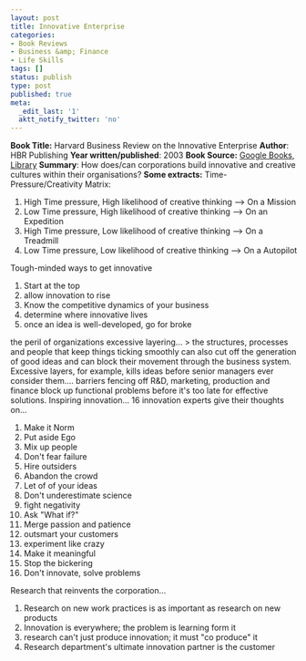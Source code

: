 ```yaml
---
layout: post
title: Innovative Enterprise
categories:
- Book Reviews
- Business &amp; Finance
- Life Skills
tags: []
status: publish
type: post
published: true
meta:
  _edit_last: '1'
  aktt_notify_twitter: 'no'
---
```

**Book Title:** Harvard Business Review on the Innovative Enterprise **Author**: HBR Publishing **Year written/published**: 2003 **Book Source:** [Google Books](http://books.google.com/books?id=r4taXHHvbpMC&printsec=frontcover&dq=Harvard+Business+Review+on+the+Innovative+Enterprise&cd=1#v=onepage&q=&f=false), [Library](http://catalogue.nlb.gov.sg/cgi-bin/cw_cgi?fullRecord+22323+3002+11802061+1+0) **Summary**: How does/can corporations build innovative and creative cultures within their organisations? **Some extracts:** Time-Pressure/Creativity Matrix:
1. High Time pressure, High likelihood of creative thinking --> On a Mission
2. Low Time pressure, High likelihood of creative thinking --> On an Expedition
3. High Time pressure, Low likelihood of creative thinking --> On a Treadmill
4. Low Time pressure, Low likelihood of creative thinking --> On a Autopilot

Tough-minded ways to get innovative
1. Start at the top
2. allow innovation to rise
3. Know the competitive dynamics of your business
4. determine where innovative lives
5. once an idea is well-developed, go for broke

the peril of organizations excessive layering... > the structures, processes and people that keep things ticking smoothly can also cut off the generation of good ideas and can block their movement through the business system. Excessive layers, for example, kills ideas before senior managers ever consider them.... barriers fencing off R&D, marketing, production and finance block up functional problems before it's too late for effective solutions.
Inspiring innovation... 16 innovation experts give their thoughts on...
1. Make it Norm
2. Put aside Ego
3. Mix up people
4. Don't fear failure
5. Hire outsiders
6. Abandon the crowd
7. Let of of your ideas
8. Don't underestimate science
9. fight negativity
10. Ask "What if?"
11. Merge passion and patience
12. outsmart your customers
13. experiment like crazy
14. Make it meaningful
15. Stop the bickering
16. Don't innovate, solve problems

Research that reinvents the corporation...
1. Research on new work practices is as important as research on new products
2. Innovation is everywhere; the problem is learning form it
3. research can't just produce innovation; it must "co produce" it
4. Research department's ultimate innovation partner is the customer
